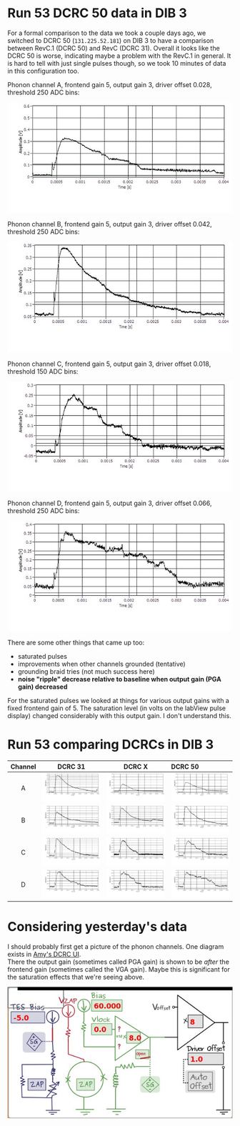 Run 53 DCRC 50 data in DIB 3
============================

For a formal comparison to the data we took a couple days ago, we switched to DCRC 50
(`131.225.52.181`) on DIB 3 to have a comparison between RevC.1 (DCRC 50) and RevC (DCRC 31).
Overall it looks like the DCRC 50 is worse, indicating maybe a problem with the RevC.1 in general.
It is hard to tell with just single pulses though, so we took 10 minutes of data in this
configuration too. 

Phonon channel A, frontend gain 5, output gain 3, driver offset 0.028, threshold 250 ADC bins:

![Channel A](figures/DIB3_DCRC_50_PA_FG5_OG3_DOn028_T250.JPG)

Phonon channel B, frontend gain 5, output gain 3, driver offset 0.042, threshold 250 ADC bins:

![Channel B](figures/DIB3_DCRC_50_PB_FG5_OG3_DOp042_T250.JPG)

Phonon channel C, frontend gain 5, output gain 3, driver offset 0.018, threshold 150 ADC bins:

![Channel C](figures/DIB3_DCRC_50_PC_FG5_OG3_DOp018_T150.JPG)

Phonon channel D, frontend gain 5, output gain 3, driver offset 0.066, threshold 250 ADC bins:

![Channel D](figures/DIB3_DCRC_50_PD_FG5_OG3_DOp066_T250.JPG)

There are some other things that came up too:

* saturated pulses
* improvements when other channels grounded (tentative)
* grounding braid tries (not much success here)
* **noise "ripple" decrease relative to baseline when output gain (PGA gain) decreased**

For the saturated pulses we looked at things for various output gains with a fixed frontend gain
of 5.  The saturation level (in volts on the labView pulse display) changed considerably with this
output gain.  I don't understand this. 



Run 53 comparing DCRCs in DIB 3
===============================

Channel | DCRC 31 | DCRC X | DCRC 50
:------------:|:----------------:|:------------------:|:------------------
A | ![Channel A](figures/DIB3_DCRC_31_PA_FG5_OG4_DOn048_T250.JPG)| ![Channel A](figures/DIB3_DCRC_X_PA_FG5_OG3_DOp058_T250.JPG)| ![Channel A](figures/DIB3_DCRC_50_PA_FG5_OG3_DOn028_T250.JPG)
B | ![Channel B](figures/DIB3_DCRC_31_PB_FG5_OG4_DOn008_T50.JPG)| ![Channel B](figures/DIB3_DCRC_X_PB_FG5_OG3_DOp030_T250.JPG)| ![Channel B](figures/DIB3_DCRC_50_PB_FG5_OG3_DOp042_T250.JPG)
C | ![Channel C](figures/DIB3_DCRC_31_PC_FG5_OG4_DOn656_T250.JPG)| ![Channel C](figures/DIB3_DCRC_X_PC_FG5_OG3_DOp038_T250.JPG)| ![Channel C](figures/DIB3_DCRC_50_PC_FG5_OG3_DOp018_T150.JPG)
D | ![Channel D](figures/DIB3_DCRC_31_PD_FG5_OG4_DOn502_T250_bad.JPG)| ![Channel D](figures/DIB3_DCRC_X_PD_FG5_OG3_DOp076_T250_noise.JPG)| ![Channel D](figures/DIB3_DCRC_50_PD_FG5_OG3_DOp066_T250.JPG)
Considering yesterday's data
============================

I should probably first get a picture of the phonon channels. One diagram exists in [Amy's DCRC UI](http://dcrc01.triumf.ca:8081/CS/aroberts/dcrc_ui/dcrc.html).  
There the output gain (sometimes called PGA gain) is shown to be *after* the frontend gain
(sometimes called the VGA gain).  Maybe this is significant for the saturation effects that we're
seeing above. 

![Phonon circuit](figures/phononCircuit.jpg)
